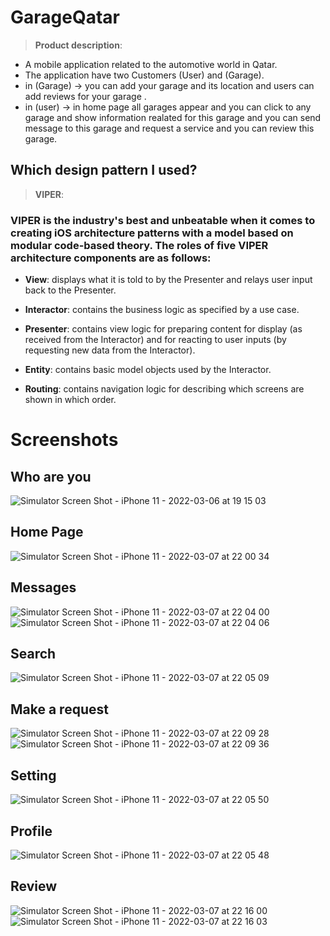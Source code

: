 # GarageQatar

> **Product description**:
- A mobile application related to the automotive world in Qatar.
- The application have two Customers (User) and (Garage).
- in (Garage) -> you can add your garage and its location and users can add reviews for your garage .
- in (user) -> in home page all garages appear and you can click to any garage and show information realated for this garage and you can send message to this         garage and request a service and you can review this garage.

## Which design pattern I used?
> **VIPER**:

### **VIPER** is the industry's best and unbeatable when it comes to creating iOS architecture patterns with a model based on modular code-based theory. The roles of five VIPER architecture components are as follows:
- **View**: displays what it is told to by the Presenter and relays user input back to the Presenter.

- **Interactor**: contains the business logic as specified by a use case.

- **Presenter**: contains view logic for preparing content for display (as received from the Interactor) and for reacting to user inputs (by requesting new data from the Interactor).

- **Entity**: contains basic model objects used by the Interactor.

- **Routing**: contains navigation logic for describing which screens are shown in which order.

# Screenshots
## Who are you
![Simulator Screen Shot - iPhone 11 - 2022-03-06 at 19 15 03](https://user-images.githubusercontent.com/74264180/156936186-6c7bb711-2ae4-4d8d-a837-d769a038a05c.png)

## Home Page 
![Simulator Screen Shot - iPhone 11 - 2022-03-07 at 22 00 34](https://user-images.githubusercontent.com/74264180/157110989-bb80765b-8ac3-49d8-a152-a1da86d8ae76.png)

## Messages
![Simulator Screen Shot - iPhone 11 - 2022-03-07 at 22 04 00](https://user-images.githubusercontent.com/74264180/157110012-23cffcf9-82be-421c-8760-8ffaf4e64721.png) ![Simulator Screen Shot - iPhone 11 - 2022-03-07 at 22 04 06](https://user-images.githubusercontent.com/74264180/157110031-5193c827-46ec-48bf-b2e1-4b0203682748.png)

## Search 
![Simulator Screen Shot - iPhone 11 - 2022-03-07 at 22 05 09](https://user-images.githubusercontent.com/74264180/157110096-ab686b6e-7ac3-4036-bf91-56acbb409d32.png)

## Make a request  
![Simulator Screen Shot - iPhone 11 - 2022-03-07 at 22 09 28](https://user-images.githubusercontent.com/74264180/157110301-87ec775c-f741-42a9-82a4-8ebe2f21e2c7.png)
![Simulator Screen Shot - iPhone 11 - 2022-03-07 at 22 09 36](https://user-images.githubusercontent.com/74264180/157110324-d4712632-a548-4200-86bc-98450317ae76.png)

## Setting 
![Simulator Screen Shot - iPhone 11 - 2022-03-07 at 22 05 50](https://user-images.githubusercontent.com/74264180/157110365-864202b2-28ba-47f0-9db4-4f55207ecb83.png)

## Profile 
![Simulator Screen Shot - iPhone 11 - 2022-03-07 at 22 05 48](https://user-images.githubusercontent.com/74264180/157110390-a6ff5ea5-21a9-4a3c-b56a-46232fce862c.png)

## Review
![Simulator Screen Shot - iPhone 11 - 2022-03-07 at 22 16 00](https://user-images.githubusercontent.com/74264180/157111226-1ac78064-4448-44a1-ba59-2a58a0a6717d.png)
![Simulator Screen Shot - iPhone 11 - 2022-03-07 at 22 16 03](https://user-images.githubusercontent.com/74264180/157111240-8a5c0d0a-d9dd-4b46-818c-59550d1f3a50.png)






